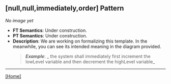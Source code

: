 ## [null,null,immediately,order] Pattern
_No image yet_
 * **FT Semantics**: Under construction.
 * **PT Semantics**: Under construction.
 * **Description**: We are working on formalizing this template. In the meanwhile, you can see its intended meaning in the diagram provided.
   > **_Example_**: _  the system shall immediately first  increment the lowLevel variable and then  decrement the highLevel variable_   
***
[[Home]](../semantics.md)